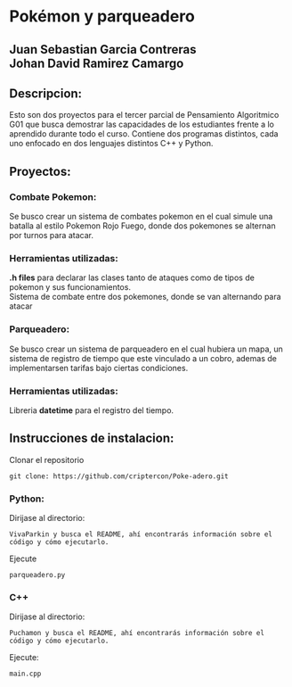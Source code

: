 # Pokémon y parqueadero
Juan Sebastian Garcia Contreras<br>
Johan David Ramirez Camargo
---
## Descripcion:

Esto son dos proyectos para el tercer parcial de Pensamiento Algoritmico G01 que busca demostrar las capacidades de los estudiantes frente a lo aprendido durante todo el curso.
Contiene dos programas distintos, cada uno enfocado en dos lenguajes distintos C++ y Python.

## Proyectos:

### Combate Pokemon:

Se busco crear un sistema de combates pokemon en el cual simule una batalla al estilo Pokemon Rojo Fuego, donde dos pokemones se alternan por turnos para atacar.

### Herramientas utilizadas:  

**.h files** para declarar las clases tanto de ataques como de tipos de pokemon y sus funcionamientos.  
Sistema de combate entre dos pokemones, donde se van alternando para atacar  

### Parqueadero:  

Se busco crear un sistema de parqueadero en el cual hubiera un mapa, un sistema de registro de tiempo que este vinculado a un cobro, ademas de implementarsen tarifas bajo ciertas condiciones.  

### Herramientas utilizadas:  

Libreria **datetime** para el registro del tiempo.


## Instrucciones de instalacion:  

Clonar el repositorio
```
git clone: https://github.com/criptercon/Poke-adero.git

```

### Python:  
Dirijase al directorio:  
```
VivaParkin y busca el README, ahí encontrarás información sobre el código y cómo ejecutarlo.

```
Ejecute  
```
parqueadero.py
```

### C++
Dirijase al directorio:  
```
Puchamon y busca el README, ahí encontrarás información sobre el código y cómo ejecutarlo.
```
Ejecute:  
```
main.cpp
```

